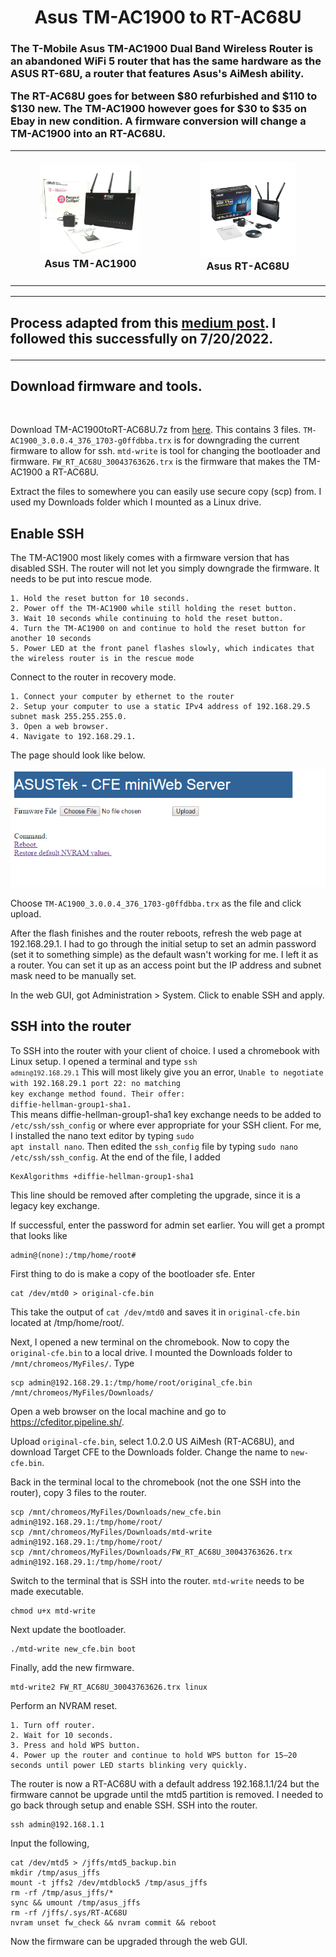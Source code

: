 <h1 align="center">
Asus TM-AC1900 to RT-AC68U
</h1>

<h3>
The T-Mobile Asus TM-AC1900 Dual Band Wireless Router is an abandoned WiFi 5 router that has the same hardware as the ASUS RT-68U, a router that features Asus's AiMesh ability.
  
<br>

The RT-AC68U goes for between $80 refurbished and $110 to $130 new.  The TM-AC1900 however goes for $30 to $35 on Ebay in new condition.  A firmware conversion will change a TM-AC1900 into an RT-AC68U.

<table align="center">
<tbody>
<tr>
<td><figure align="center">
<img width="500" src="s-l1600.jpg"/>
<figcaption align = "center">Asus TM-AC1900</figcaption>
</figure>
</td>
<td><figure align="center">
<img width="500" src="AC68U.jpg"/>
<figcaption align = "center">Asus RT-AC68U</figcaption>
</figure>
</td>
</tr>
</tbody>
</table>

---

<h2>

Process adapted from this [medium post](https://moreless.medium.com/flash-tm-ac-1900-to-rt-ac68u-to-use-aimesh-80b84387358a). I followed this successfully on 7/20/2022.

</h2>

---

<h2>Download firmware and tools.</h2>

<br/>

Download TM-AC1900toRT-AC68U.7z from [here](https://mega.nz/file/jAEi0S5S#JvWZ0s9G4pwMLpaIW8jQ_q-Zd8MBdihch3ZSSAs8Vs0).  This contains 3 files.
<code>TM-AC1900_3.0.0.4_376_1703-g0ffdbba.trx</code> is for downgrading the current firmware to allow for ssh.
<code>mtd-write</code> is tool for changing the bootloader and firmware.
<code>FW_RT_AC68U_30043763626.trx</code> is the firmware that makes the TM-AC1900 a RT-AC68U.

Extract the files to somewhere you can easily use secure copy (scp) from. I used my Downloads folder which I mounted as a Linux drive.

<h2>Enable SSH</h2>

The TM-AC1900 most likely comes with a firmware version that has disabled SSH.
The router will not let you simply downgrade the firmware.  It needs to be put into rescue mode.

```
1. Hold the reset button for 10 seconds.
2. Power off the TM-AC1900 while still holding the reset button.
3. Wait 10 seconds while continuing to hold the reset button.
4. Turn the TM-AC1900 on and continue to hold the reset button for another 10 seconds
5. Power LED at the front panel flashes slowly, which indicates that the wireless router is in the rescue mode
```

Connect to the router in recovery mode.
```
1. Connect your computer by ethernet to the router
2. Setup your computer to use a static IPv4 address of 192.168.29.5 subnet mask 255.255.255.0.
3. Open a web browser.
4. Navigate to 192.168.29.1.
```

The page should look like below.

<p  align="center">
<img src="cfe.png"/>
</p>

Choose <code>TM-AC1900_3.0.0.4_376_1703-g0ffdbba.trx</code> as the file and click upload.

After the flash finishes and the router reboots, refresh the web page at 192.168.29.1.
I had to go through the initial setup to set an admin password (set it to something simple) as the default wasn't working for me.  I left it as a router.  You can set it up as an access point but the IP address and subnet mask need to be manually set.

In the web GUI, got Administration > System.
Click to enable SSH and apply.

<h2>SSH into the router</h2>

To SSH into the router with your client of choice.  I used a chromebook with Linux setup.
I opened a terminal and type <code>ssh ```admin@192.168.29.1```</code>
This will most likely give you an error, <code>Unable to negotiate with 192.168.29.1 port 22: no matching key exchange method found. Their offer: diffie-hellman-group1-sha1.</code>  
This means diffie-hellman-group1-sha1 key exchange needs to be added to <code>/etc/ssh/ssh_config</code> or where ever appropriate for your SSH client.
For me, I installed the nano text editor by typing <code>sudo apt install nano</code>.
Then edited the <code>ssh_config</code> file by typing <code>sudo nano /etc/ssh/ssh_config</code>.
At the end of the file, I added
```
KexAlgorithms +diffie-hellman-group1-sha1
```
This line should be removed after completing the upgrade, since it is a legacy key exchange.

If successful, enter the password for admin set earlier.
You will get a prompt that looks like
```
admin@(none):/tmp/home/root#
```

First thing to do is make a copy of the bootloader sfe. Enter
```
cat /dev/mtd0 > original-cfe.bin
```
This take the output of <code>cat /dev/mtd0</code> and saves it in <code>original-cfe.bin</code> located at /tmp/home/root/.

Next, I opened a new terminal on the chromebook.  Now to copy the <code>original-cfe.bin</code> to a local drive.
I mounted the Downloads folder to <code>/mnt/chromeos/MyFiles/</code>.
Type
```
scp admin@192.168.29.1:/tmp/home/root/original_cfe.bin /mnt/chromeos/MyFiles/Downloads/
```

Open a web browser on the local machine and go to https://cfeditor.pipeline.sh/.

Upload <code>original-cfe.bin</code>, select 1.0.2.0 US AiMesh (RT-AC68U), and download Target CFE to the Downloads folder.
Change the name to <code>new-cfe.bin</code>.

Back in the terminal local to the chromebook (not the one SSH into the router), copy 3 files to the router.
```
scp /mnt/chromeos/MyFiles/Downloads/new_cfe.bin admin@192.168.29.1:/tmp/home/root/
scp /mnt/chromeos/MyFiles/Downloads/mtd-write admin@192.168.29.1:/tmp/home/root/
scp /mnt/chromeos/MyFiles/Downloads/FW_RT_AC68U_30043763626.trx admin@192.168.29.1:/tmp/home/root/
```

Switch to the terminal that is SSH into the router.
<code>mtd-write</code> needs to be made executable.
```
chmod u+x mtd-write
```
Next update the bootloader.
```
./mtd-write new_cfe.bin boot
```
Finally, add the new firmware.

```
mtd-write2 FW_RT_AC68U_30043763626.trx linux
```

Perform an NVRAM reset.
```
1. Turn off router.
2. Wait for 10 seconds.
3. Press and hold WPS button.
4. Power up the router and continue to hold WPS button for 15–20 seconds until power LED starts blinking very quickly.
```


The router is now a RT-AC68U with a default address 192.168.1.1/24 but the firmware cannot be upgrade until the mtd5 partition is removed.
I needed to go back through setup and enable SSH.
SSH into the router.
```
ssh admin@192.168.1.1
```

Input the following,
```
cat /dev/mtd5 > /jffs/mtd5_backup.bin
mkdir /tmp/asus_jffs
mount -t jffs2 /dev/mtdblock5 /tmp/asus_jffs
rm -rf /tmp/asus_jffs/*
sync && umount /tmp/asus_jffs
rm -rf /jffs/.sys/RT-AC68U
nvram unset fw_check && nvram commit && reboot
```

Now the firmware can be upgraded through the web GUI.
